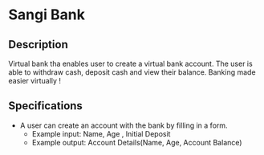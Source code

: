 # Sangi Bank

## Description
   Virtual bank tha enables user to create a virtual bank account.
   The user is able to withdraw cash, deposit cash and view their balance. Banking made easier virtually !

## Specifications
   * A user can create an account with the bank by filling in a form.
      - Example input: Name, Age , Initial Deposit
      - Example output: Account Details(Name, Age, Account Balance)
